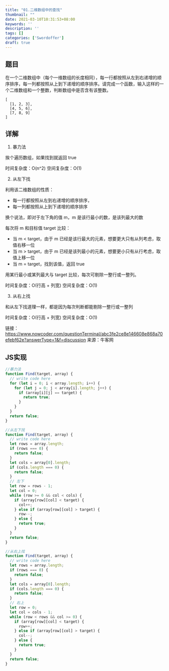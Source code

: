 ```yaml
---
title: "01.二维数组中的查找"
thumbnail: ""
date: 2021-03-10T10:31:53+08:00
keywords: ''
description: ''
tags: []
categories: ['Swordoffer']
draft: true
---
```


## 题目

在一个二维数组中（每个一维数组的长度相同），每一行都按照从左到右递增的顺序排序，每一列都按照从上到下递增的顺序排序。请完成一个函数，输入这样的一个二维数组和一个整数，判断数组中是否含有该整数。

```
[ 
  [1, 2, 3], 
  [4, 5, 6],
  [7, 8, 9]
]
```

## 详解

1. 暴力法

挨个遍历数组，如果找到就返回 true

时间复杂度：O(n^2)
空间复杂度：O(1)

2. 从左下找

利用该二维数组的性质：
- 每一行都按照从左到右递增的顺序排序，
- 每一列都按照从上到下递增的顺序排序

换个说法，即对于左下角的值 m，m 是该行最小的数，是该列最大的数

每次将 m 和目标值 target 比较：
- 当 m < target，由于 m 已经是该行最大的元素，想要更大只有从列考虑，取值右移一位
- 当 m > target，由于 m 已经是该列最小的元素，想要更小只有从行考虑，取值上移一位
- 当 m = target，找到该值，返回 true

用某行最小或某列最大与 target 比较，每次可剔除一整行或一整列。

时间复杂度：O(行高 + 列宽)
空间复杂度：O(1)

3. 从右上找

和从左下找道理一样，都是因为每次判断都能剔除一整行或一整列

时间复杂度：O(行高 + 列宽)
空间复杂度：O(1)

链接：https://www.nowcoder.com/questionTerminal/abc3fe2ce8e146608e868a70efebf62e?answerType=1&f=discussion
来源：牛客网

## JS实现

```javascript
//暴力法
function Find(target, array) {
  // write code here
  for (let i = 0; i < array.length; i++) {
    for (let j = 0; j < array[i].length; j++) {
      if (array[i][j] == target) {
        return true;
      }
    }
  }
  return false;
}

//从左下找
function Find(target, array) {
  // write code here
  let rows = array.length;
  if (rows === 0) {
    return false;
  }
  let cols = array[0].length;
  if (cols.length === 0) {
    return false;
  }
  // 左下
  let row = rows - 1;
  let col = 0;
  while (row >= 0 && col < cols) {
    if (array[row][col] < target) {
      col++;
    } else if (array[row][col] > target) {
      row--;
    } else {
      return true;
    }
  }
  return false;
}

//从右上找
function Find(target, array) {
  // write code here
  let rows = array.length;
  if (rows === 0) {
    return false;
  }
  let cols = array[0].length;
  if (cols.length === 0) {
    return false;
  }
  // 右上
  let row = 0;
  let col = cols - 1;
  while (row < rows && col >= 0) {
    if (array[row][col] < target) {
      row++;
    } else if (array[row][col] > target) {
      col--;
    } else {
      return true;
    }
  }
  return false;
}
```


